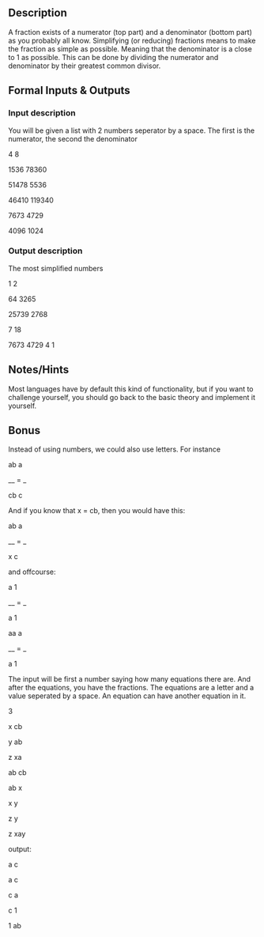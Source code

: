 ## Description

A fraction exists of a numerator (top part) and a denominator (bottom part) as you probably all know.
Simplifying (or reducing) fractions means to make the fraction as simple as possible. Meaning that the denominator is a close to 1 as possible. This can be done by dividing the numerator and denominator by their greatest common divisor.

## Formal Inputs & Outputs

### Input description

You will be given a list with 2 numbers seperator by a space. The first is the numerator, the second the denominator

4 8

1536 78360

51478 5536

46410 119340

7673 4729

4096 1024

### Output description

The most simplified numbers

1 2

64 3265

25739 2768

7 18

7673 4729
4 1

## Notes/Hints

Most languages have by default this kind of functionality, but if you want to challenge yourself, you should go back to the basic theory and implement it yourself.

## Bonus

Instead of using numbers, we could also use letters.
For instance

ab   a

__ = _

cb   c

And if you know that x = cb, then you would have this:

ab   a

__ = _

x    c  

and offcourse:

a    1

__ = _

a    1

aa   a

__ = _

a    1

The input will be first a number saying how many equations there are. And after the equations, you have the fractions.
The equations are a letter and a value seperated by a space. An equation can have another equation in it.

3

x cb

y ab

z xa

ab cb

ab x

x y

z y

z xay

output:

a c

a c

c a

c 1

1 ab
